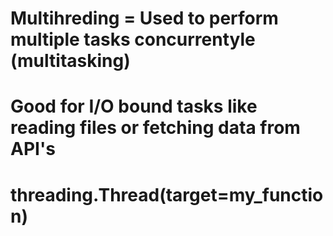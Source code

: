 # Multihreding = Used to perform multiple tasks concurrentyle (multitasking)

# Good for I/O bound tasks like reading files or fetching data from API's

# threading.Thread(target=my_function)
